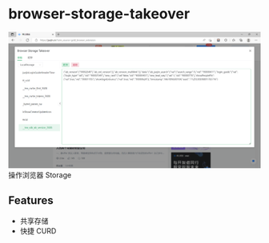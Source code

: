 # browser-storage-takeover

![effect.png](media/effect.png)
操作浏览器 Storage

## Features

- 共享存储
- 快捷 CURD
